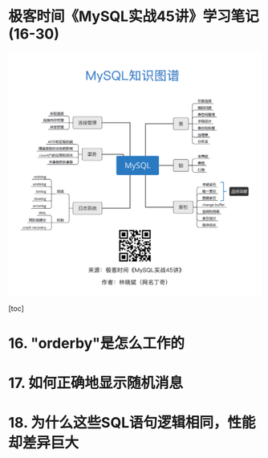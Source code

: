 # 极客时间《MySQL实战45讲》学习笔记(16-30)

![](./imgs_45/2378408423894.png)

[toc]



# 16. "orderby"是怎么工作的





# 17. 如何正确地显示随机消息





# 18. 为什么这些SQL语句逻辑相同，性能却差异巨大









